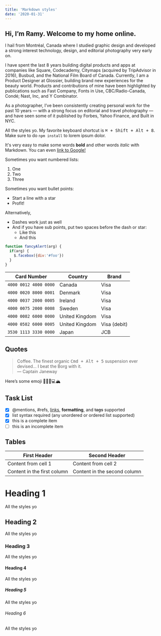 ```yaml
---
title: 'Markdown styles'
date: '2020-01-31'
---
```


## Hi, I’m Ramy. Welcome to my home online.

I hail from Montréal, Canada where I studied graphic design and developed a strong interest technology, design, and editorial photography very early on.

I have spent the last 8 years building digital products and apps at companies like Square, Codecademy, Citymaps (acquired by TripAdvisor in 2016), Busbud, and the National Film Board of Canada. Currently, I am a Product Designer at Glossier, building brand new experiences for the beauty world. Products and contributions of mine have been highlighted by publications such as Fast Company, Fonts in Use, CBC/Radio-Canada, Condé; Nast, Inc, and Y Combinator.

As a photographer, I’ve been consistently creating personal work for the past 10 years — with a strong focus on editorial and travel photography — and have seen some of it published by Forbes, Yahoo Finance, and Built in NYC.

All the styles yo. My favorite keyboard shortcut is <kbd>⌘ + Shift + Alt + 8</kbd>. Make sure to do `npm install` to lorem ipsum dolor.

It's very easy to make some words **bold** and other words *italic* with Markdown. You can even [link to Google!](http://google.com)

Sometimes you want numbered lists:

1. One
2. Two
3. Three

Sometimes you want bullet points:

* Start a line with a star
* Profit!

Alternatively,

- Dashes work just as well
- And if you have sub points, put two spaces before the dash or star:
  - Like this
  - And this

```javascript
function fancyAlert(arg) {
  if(arg) {
    $.facebox({div:'#foo'})
  }
}
```

| Card Number           | Country        | Brand        |
| --------------------- | -------------- | ------------ |
| `4000 0012 4000 0000` | Canada         | Visa         |
| `4000 0020 8000 0001` | Denmark        | Visa         |
| `4000 0037 2000 0005` | Ireland        | Visa         |
| `4000 0075 2000 0008` | Sweden         | Visa         |
| `4000 0082 6000 0000` | United Kingdom | Visa         |
| `4000 0582 6000 0005` | United Kingdom | Visa (debit) |
| `3530 1113 3330 0000` | Japan          | JCB          |

## Quotes

> Coffee. The finest organic <kbd>Cmd + Alt + 5</kbd> suspension ever devised... I beat the Borg with it.<br />
> <span class="author">&mdash; Captain Janeway</span>

Here’s some emoji 🤛🏽👄💻🏔

## Task List

- [x] @mentions, #refs, [links](), **formatting**, and <del>tags</del> supported
- [x] list syntax required (any unordered or ordered list supported)
- [x] this is a complete item
- [ ] this is an incomplete item

## Tables

First Header | Second Header
------------ | -------------
Content from cell 1 | Content from cell 2
Content in the first column | Content in the second column

# Heading 1

All the styles yo

## Heading 2

All the styles yo

### Heading 3

All the styles yo

#### Heading 4

All the styles yo

##### Heading 5

All the styles yo

###### Heading 6

All the styles yo